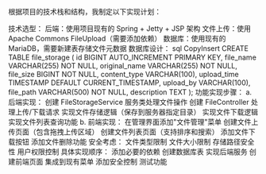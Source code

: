 根据项目的技术栈和结构，我制定以下实现计划：

技术选型：
后端：使用项目现有的 Spring + Jetty + JSP 架构
文件上传：使用 Apache Commons FileUpload（需要添加依赖）
数据库：使用现有的 MariaDB，需要新建表存储文件元数据
数据库设计：
sql
CopyInsert
CREATE TABLE file_storage (
    id BIGINT AUTO_INCREMENT PRIMARY KEY,
    file_name VARCHAR(255) NOT NULL,
    original_name VARCHAR(255) NOT NULL,
    file_size BIGINT NOT NULL,
    content_type VARCHAR(100),
    upload_time TIMESTAMP DEFAULT CURRENT_TIMESTAMP,
    upload_by VARCHAR(100),
    file_path VARCHAR(500) NOT NULL,
    description TEXT
);
功能实现步骤： a. 后端实现：
创建 FileStorageService 服务类处理文件操作
创建 FileController 处理上传/下载请求
实现文件存储逻辑（保存到服务器指定目录）
实现文件下载逻辑
实现文件列表查询功能
b. 前端实现：
在管理界面添加"文件管理"菜单
创建文件上传页面（包含拖拽上传区域）
创建文件列表页面（支持排序和搜索）
添加文件下载按钮
添加文件删除功能
安全考虑：
文件类型限制
文件大小限制
存储路径安全性
用户权限控制
具体实现顺序：
添加必要的依赖
创建数据库表
实现后端服务
创建前端页面
集成到现有菜单
添加安全控制
测试功能